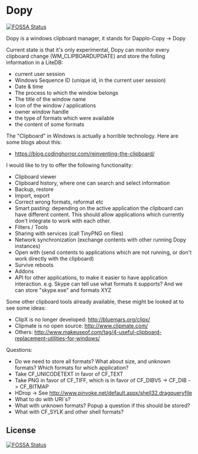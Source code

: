 # Dopy
[![FOSSA Status](https://app.fossa.io/api/projects/git%2Bgithub.com%2Fdapplo%2FDapplo.Dopy.svg?type=shield)](https://app.fossa.io/projects/git%2Bgithub.com%2Fdapplo%2FDapplo.Dopy?ref=badge_shield)

Dopy is a windows clipboard manager, it stands for Dapplo-Copy -> Dopy

Current state is that it's only experimental, Dopy can monitor every clipboard change (WM_CLIPBOARDUPDATE) and store the folling information in a LiteDB:
* current user session
* Windows Sequence ID (unique id, in the current user session)
* Date & time
* The process to which the window belongs
* The title of the window name
* Icon of the window / applications
* owner window handle
* the type of formats which were available
* the content of some formats


The "Clipboard" in Windows is actually a horrible technology.
Here are some blogs about this:
* https://blog.codinghorror.com/reinventing-the-clipboard/


I would like to try to offer the following functionality:
* Clipboard viewer
* Clipboard history, where one can search and select information
* Backup, restore
* Import, export
* Correct wrong formats, reformat etc
* Smart pasting: depending on the active application the clipboard can have different content. This should allow applications which currently don't integrate to work with each other.
* Filters / Tools
* Sharing with services (call TinyPNG on files)
* Network synchronization (exchange contents with other running Dopy instances)
* Open with (send contents to applications which are not running, or don't work directly with the clipboard)
* Survive reboots
* Addons
* API for other applications, to make it easier to have application interaction. e.g. Skype can tell use what formats it supports? And we can store "skype.exe" and formats XYZ

Some other clipboard tools already available, these might be looked at to see some ideas:
* ClipX is no longer developed: http://bluemars.org/clipx/
* Clipmate is no open source: http://www.clipmate.com/
* Others: http://www.makeuseof.com/tag/4-useful-clipboard-replacement-utilities-for-windows/


Questions:
* Do we need to store all formats? What about size, and unknown formats? Which formats for which application?
* Take CF_UNICODETEXT in favor of CF_TEXT
* Take PNG in favor of CF_TIFF, which is in favor of CF_DIBV5 -> CF_DIB -> CF_BITMAP
* HDrop -> See http://www.pinvoke.net/default.aspx/shell32.dragqueryfile
* What to do with URI`s?
* What with unknown formats? Popup a question if this should be stored?
* What with CF_SYLK and other shell formats?


## License
[![FOSSA Status](https://app.fossa.io/api/projects/git%2Bgithub.com%2Fdapplo%2FDapplo.Dopy.svg?type=large)](https://app.fossa.io/projects/git%2Bgithub.com%2Fdapplo%2FDapplo.Dopy?ref=badge_large)